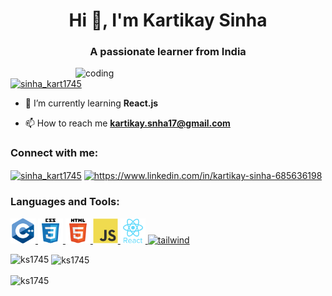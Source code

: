 <h1 align="center">Hi 👋, I'm Kartikay Sinha</h1>
<h3 align="center">A passionate learner from India</h3>
<img align="right" alt="coding" width="400" src="https://user-images.githubusercontent.com/55389276/140866485-8fb1c876-9a8f-4d6a-98dc-08c4981eaf70.gif">

<p align="left"> <a href="https://twitter.com/sinha_kart1745" target="blank"><img src="https://img.shields.io/twitter/follow/sinha_kart1745?logo=twitter&style=for-the-badge" alt="sinha_kart1745" /></a> </p>

- 🌱 I’m currently learning **React.js**

- 📫 How to reach me **kartikay.snha17@gmail.com**

<h3 align="left">Connect with me:</h3>
<p align="left">
<a href="https://twitter.com/sinha_kart1745" target="blank"><img align="center" src="https://raw.githubusercontent.com/rahuldkjain/github-profile-readme-generator/master/src/images/icons/Social/twitter.svg" alt="sinha_kart1745" height="30" width="40" /></a>
<a href="https://linkedin.com/in/https://www.linkedin.com/in/kartikay-sinha-685636198" target="blank"><img align="center" src="https://raw.githubusercontent.com/rahuldkjain/github-profile-readme-generator/master/src/images/icons/Social/linked-in-alt.svg" alt="https://www.linkedin.com/in/kartikay-sinha-685636198" height="30" width="40" /></a>
</p>

<h3 align="left">Languages and Tools:</h3>
<p align="left"> <a href="https://www.w3schools.com/cpp/" target="_blank" rel="noreferrer"> <img src="https://raw.githubusercontent.com/devicons/devicon/master/icons/cplusplus/cplusplus-original.svg" alt="cplusplus" width="40" height="40"/> </a> <a href="https://www.w3schools.com/css/" target="_blank" rel="noreferrer"> <img src="https://raw.githubusercontent.com/devicons/devicon/master/icons/css3/css3-original-wordmark.svg" alt="css3" width="40" height="40"/> </a> <a href="https://www.w3.org/html/" target="_blank" rel="noreferrer"> <img src="https://raw.githubusercontent.com/devicons/devicon/master/icons/html5/html5-original-wordmark.svg" alt="html5" width="40" height="40"/> </a> <a href="https://developer.mozilla.org/en-US/docs/Web/JavaScript" target="_blank" rel="noreferrer"> <img src="https://raw.githubusercontent.com/devicons/devicon/master/icons/javascript/javascript-original.svg" alt="javascript" width="40" height="40"/> </a> <a href="https://reactjs.org/" target="_blank" rel="noreferrer"> <img src="https://raw.githubusercontent.com/devicons/devicon/master/icons/react/react-original-wordmark.svg" alt="react" width="40" height="40"/> </a> <a href="https://tailwindcss.com/" target="_blank" rel="noreferrer"> <img src="https://www.vectorlogo.zone/logos/tailwindcss/tailwindcss-icon.svg" alt="tailwind" width="40" height="40"/> </a> </p>

<p><img align="left" src="https://github-readme-stats.vercel.app/api/top-langs?username=ks1745&show_icons=true&locale=en&layout=compact" alt="ks1745" /></p>

<p>&nbsp;<img align="center" src="https://github-readme-stats.vercel.app/api?username=ks1745&show_icons=true&locale=en" alt="ks1745" /></p>

<p><img align="center" src="https://github-readme-streak-stats.herokuapp.com/?user=ks1745&" alt="ks1745" /></p>
